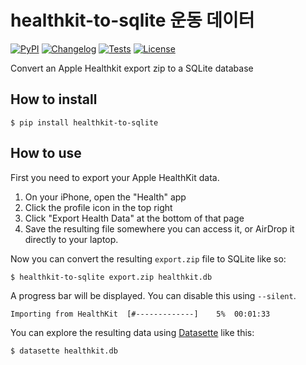 # healthkit-to-sqlite 운동 데이터

[![PyPI](https://img.shields.io/pypi/v/healthkit-to-sqlite.svg)](https://pypi.org/project/healthkit-to-sqlite/)
[![Changelog](https://img.shields.io/github/v/release/dogsheep/healthkit-to-sqlite?include_prereleases&label=changelog)](https://github.com/dogsheep/healthkit-to-sqlite/releases)
[![Tests](https://github.com/dogsheep/healthkit-to-sqlite/workflows/Test/badge.svg)](https://github.com/dogsheep/healthkit-to-sqlite/actions?query=workflow%3ATest)
[![License](https://img.shields.io/badge/license-Apache%202.0-blue.svg)](https://github.com/dogsheep/healthkit-to-sqlite/blob/main/LICENSE)

Convert an Apple Healthkit export zip to a SQLite database

## How to install

    $ pip install healthkit-to-sqlite

## How to use

First you need to export your Apple HealthKit data.

1. On your iPhone, open the "Health" app
2. Click the profile icon in the top right
3. Click "Export Health Data" at the bottom of that page
4. Save the resulting file somewhere you can access it, or AirDrop it directly to your laptop.

Now you can convert the resulting `export.zip` file to SQLite like so:

    $ healthkit-to-sqlite export.zip healthkit.db

A progress bar will be displayed. You can disable this using `--silent`.

```
Importing from HealthKit  [#-------------]    5%  00:01:33
```

You can explore the resulting data using [Datasette](https://datasette.readthedocs.io/) like this:

    $ datasette healthkit.db
